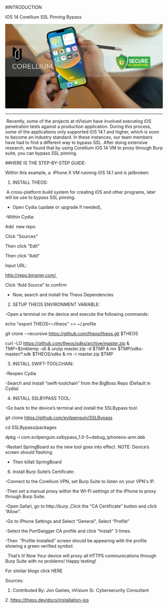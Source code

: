 
#INTRODUCTION

IOS 14 Corellium SSL Pinning Bypass

![front](https://github.com/ElizaKeffeler/blog/blob/main/IOS%20Bypassing%20/img/ssl-bog%202.jpg)

-----------------------------------------------

 Recently, some of the projects at nVisium have involved executing iOS penetration tests against a production application. 
During this process, some of the applications only supported iOS 14.1 and higher, which is soon to become an industry standard. 
In these instances, our team members have had to find a different way to bypass SSL. After doing extensive research, we found 
that by using Corellium iOS 14 VM to proxy through Burp suite, you can bypass SSL pinning. 


##HERE IS THE STEP-BY-STEP GUIDE:


Within this example, a  iPhone X VM running iOS 14.1 and is jailbroken: 


1. INSTALL THEOS:  

 A cross-platform build system for creating iOS and other programs, later will be use to bypass SSL pinning.

- Open Cydia (update or upgrade if needed), 


-Within Cydia:

Add  new repo

Click "Sources”

Then click "Edit”

Then click “Add” 

Input URL:

http://repo.bingner.com/ 

Click “Add Source” to confirm



- Now, search and install the Theos Dependencies 








2. SETUP THEOS ENVIRONMENT VARIABLE: 

-Open a terminal on the device and execute the following commands:

echo "export THEOS=~/theos" >> ~/.profile





git clone --recursive https://github.com/theos/theos.git $THEOS





curl -LO https://github.com/theos/sdks/archive/master.zip & TMP=$(mktemp -d) & unzip master.zip -d $TMP & mv $TMP/sdks-master/*.sdk $THEOS/sdks & rm -r master.zip $TMP





3. INSTALL SWIFT-TOOLCHAIN:

-Reopen Cydia

-Search and install “swift-toolchain” from the BigBoss Repo (Default in Cydia)







4. INSTALL SSLBYPASS TOOL:

-Go back to the device’s terminal and install the SSLBypass tool: 



git clone https://github.com/evilpenguin/SSLBypass





cd SSLBypass/packages







dpkg -i com.evilpenguin.sslbypass_1.0-5+debug_iphoneos-arm.deb





-Restart SpringBoard so the new tool goes into effect. NOTE: Device’s screen should flashing. 

- Then killall SpringBoard





6. Install Burp Suite’s Certificate:

-Connect to the Corellium VPN, set Burp Suite to listen on your VPN's IP.



-Then set a manual proxy within the WI-FI settings of the iPhone to proxy through Burp Suite.





-Open Safari, go to http://burp ,Click the "CA Certificate" button and click “Allow”. 



-Go to iPhone Settings and Select “General”, Select “Profile” 





-Select the PortSwigger CA profile and click "Install" 3 times.





-Then  “Profile Installed” screen should be appearing with the profile showing a green verified symbol. 





  That’s it! Now Your device will proxy all HTTPS communications through Burp Suite with no problems! Happy testing!

For similar blogs click HERE

Sources:   

1. Contributed By: Jon Gaines, nVisium Sr. Cybersecurity Consultant

2. https://theos.dev/docs/installation-ios

 
